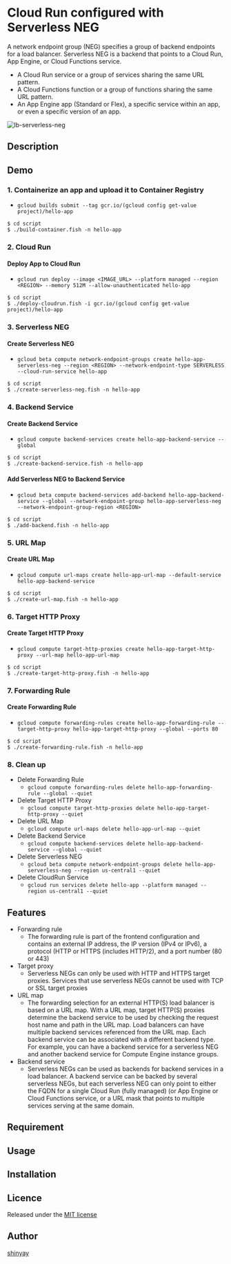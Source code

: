 # Cloud Run configured with Serverless NEG

A network endpoint group (NEG) specifies a group of backend endpoints for a load balancer.
Serverless NEG is a backend that points to a Cloud Run, App Engine, or Cloud Functions service.

- A Cloud Run service or a group of services sharing the same URL pattern.
- A Cloud Functions function or a group of functions sharing the same URL pattern.
- An App Engine app (Standard or Flex), a specific service within an app, or even a specific version of an app.

![lb-serverless-neg](https://cloud.google.com/load-balancing/images/lb-serverless-simple.svg)

## Description

## Demo
### 1. Containerize an app and upload it to Container Registry
- `gcloud builds submit --tag gcr.io/(gcloud config get-value project)/hello-app`

```
$ cd script
$ ./build-container.fish -n hello-app
```

### 2. Cloud Run
#### Deploy App to Cloud Run
- `gcloud run deploy --image <IMAGE_URL> --platform managed --region <REGION> --memory 512M --allow-unauthenticated hello-app`

```
$ cd script
$ ./deploy-cloudrun.fish -i gcr.io/(gcloud config get-value project)/hello-app
```

### 3. Serverless NEG
#### Create Serverless NEG
- `gcloud beta compute network-endpoint-groups create hello-app-serverless-neg --region <REGION> --network-endpoint-type SERVERLESS --cloud-run-service hello-app`

```
$ cd script
$ ./create-serverless-neg.fish -n hello-app
```

### 4. Backend Service
#### Create Backend Service
- `gcloud compute backend-services create hello-app-backend-service --global`

```
$ cd script
$ ./create-backend-service.fish -n hello-app
```

#### Add Serverless NEG to Backend Service
- `gcloud beta compute backend-services add-backend hello-app-backend-service --global --network-endpoint-group hello-app-serverless-neg --network-endpoint-group-region <REGION>`

```
$ cd script
$ ./add-backend.fish -n hello-app
```

### 5. URL Map
#### Create URL Map
- `gcloud compute url-maps create hello-app-url-map --default-service hello-app-backend-service`

```
$ cd script
$ ./create-url-map.fish -n hello-app
```

### 6. Target HTTP Proxy
#### Create Target HTTP Proxy
- `gcloud compute target-http-proxies create hello-app-target-http-proxy --url-map hello-app-url-map`

```
$ cd script
$ ./create-target-http-proxy.fish -n hello-app
```

### 7. Forwarding Rule
#### Create Forwarding Rule
- `gcloud compute forwarding-rules create hello-app-forwarding-rule --target-http-proxy hello-app-target-http-proxy --global --ports 80`

```
$ cd script
$ ./create-forwarding-rule.fish -n hello-app
```

### 8. Clean up
- Delete Forwarding Rule
  - `gcloud compute forwarding-rules delete hello-app-forwarding-rule --global --quiet`
- Delete Target HTTP Proxy
  - `gcloud compute target-http-proxies delete hello-app-target-http-proxy --quiet`
- Delete URL Map
  - `gcloud compute url-maps delete hello-app-url-map --quiet`
- Delete Backend Service
  - `gcloud compute backend-services delete hello-app-backend-service --global --quiet`
- Delete Serverless NEG
  - `gcloud beta compute network-endpoint-groups delete hello-app-serverless-neg --region us-central1 --quiet`
- Delete CloudRun Service
  - `gcloud run services delete hello-app --platform managed --region us-central1 --quiet`

## Features

- Forwarding rule
  - The forwarding rule is part of the frontend configuration and contains an external IP address, the IP version (IPv4 or IPv6), a protocol (HTTP or HTTPS (includes HTTP/2), and a port number (80 or 443)
- Target proxy
  - Serverless NEGs can only be used with HTTP and HTTPS target proxies. Services that use serverless NEGs cannot be used with TCP or SSL target proxies
- URL map
  - The forwarding selection for an external HTTP(S) load balancer is based on a URL map. With a URL map, target HTTP(S) proxies determine the backend service to be used by checking the request host name and path in the URL map. Load balancers can have multiple backend services referenced from the URL map. Each backend service can be associated with a different backend type. For example, you can have a backend service for a serverless NEG and another backend service for Compute Engine instance groups.
- Backend service
  - Serverless NEGs can be used as backends for backend services in a load balancer. A backend service can be backed by several serverless NEGs, but each serverless NEG can only point to either the FQDN for a single Cloud Run (fully managed) (or App Engine or Cloud Functions service, or a URL mask that points to multiple services serving at the same domain.

## Requirement

## Usage

## Installation

## Licence

Released under the [MIT license](https://gist.githubusercontent.com/shinyay/56e54ee4c0e22db8211e05e70a63247e/raw/34c6fdd50d54aa8e23560c296424aeb61599aa71/LICENSE)

## Author

[shinyay](https://github.com/shinyay)
